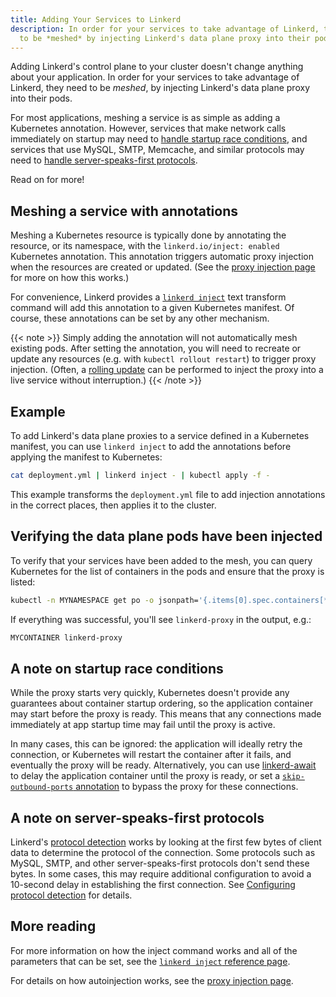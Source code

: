```yaml
---
title: Adding Your Services to Linkerd
description: In order for your services to take advantage of Linkerd, they also need
  to be *meshed* by injecting Linkerd's data plane proxy into their pods.
---
```


Adding Linkerd's control plane to your cluster doesn't change anything about
your application. In order for your services to take advantage of Linkerd, they
need to be *meshed*, by injecting Linkerd's data plane proxy into their pods.

For most applications, meshing a service is as simple as adding a Kubernetes
annotation. However, services that make network calls immediately on startup
may need to [handle startup race
conditions](#a-note-on-startup-race-conditions), and services that use MySQL,
SMTP, Memcache, and similar protocols may need to [handle server-speaks-first
protocols](#a-note-on-server-speaks-first-protocols).

Read on for more!

## Meshing a service with annotations

Meshing a Kubernetes resource is typically done by annotating the resource, or
its namespace, with the `linkerd.io/inject: enabled` Kubernetes annotation.
This annotation triggers automatic proxy injection when the resources are
created or updated. (See the [proxy injection
page](../../features/proxy-injection/) for more on how this works.)

For convenience, Linkerd provides a [`linkerd
inject`](../../reference/cli/inject/) text transform command will add this
annotation to a given Kubernetes manifest.  Of course, these annotations can be
set by any other mechanism.

{{< note >}}
Simply adding the annotation will not automatically mesh existing pods. After
setting the annotation, you will need to recreate or update any resources (e.g.
with `kubectl rollout restart`) to trigger proxy injection. (Often, a
[rolling
update](https://kubernetes.io/docs/tutorials/kubernetes-basics/update/update-intro/)
can be performed to inject the proxy into a live service without interruption.)
{{< /note >}}

## Example

To add Linkerd's data plane proxies to a service defined in a Kubernetes
manifest, you can use `linkerd inject` to add the annotations before applying
the manifest to Kubernetes:

```bash
cat deployment.yml | linkerd inject - | kubectl apply -f -
```

This example transforms the `deployment.yml` file to add injection annotations
in the correct places, then applies it to the cluster.

## Verifying the data plane pods have been injected

To verify that your services have been added to the mesh, you can query
Kubernetes for the list of containers in the pods and ensure that the proxy is
listed:

```bash
kubectl -n MYNAMESPACE get po -o jsonpath='{.items[0].spec.containers[*].name}'
```

If everything was successful, you'll see `linkerd-proxy` in the output, e.g.:

```bash
MYCONTAINER linkerd-proxy
```

## A note on startup race conditions

While the proxy starts very quickly, Kubernetes doesn't provide any guarantees
about container startup ordering, so the application container may start before
the proxy is ready. This means that any connections made immediately at app
startup time may fail until the proxy is active.

In many cases, this can be ignored: the application will ideally retry the
connection, or Kubernetes will restart the container after it fails, and
eventually the proxy will be ready. Alternatively, you can use
[linkerd-await](https://github.com/linkerd/linkerd-await) to delay the
application container until the proxy is ready, or set a
[`skip-outbound-ports`
annotation](../../features/protocol-detection/#skipping-the-proxy)
to bypass the proxy for these connections.

## A note on server-speaks-first protocols

Linkerd's [protocol
detection](../../features/protocol-detection/) works by
looking at the first few bytes of client data to determine the protocol of the
connection. Some protocols such as MySQL, SMTP, and other server-speaks-first
protocols don't send these bytes. In some cases, this may require additional
configuration to avoid a 10-second delay in establishing the first connection.
See [Configuring protocol
detection](../../features/protocol-detection/#configuring-protocol-detection)
for details.

## More reading

For more information on how the inject command works and all of the parameters
that can be set, see the [`linkerd inject` reference
page](../../reference/cli/inject/).

For details on how autoinjection works, see the [proxy injection
page](../../features/proxy-injection/).
